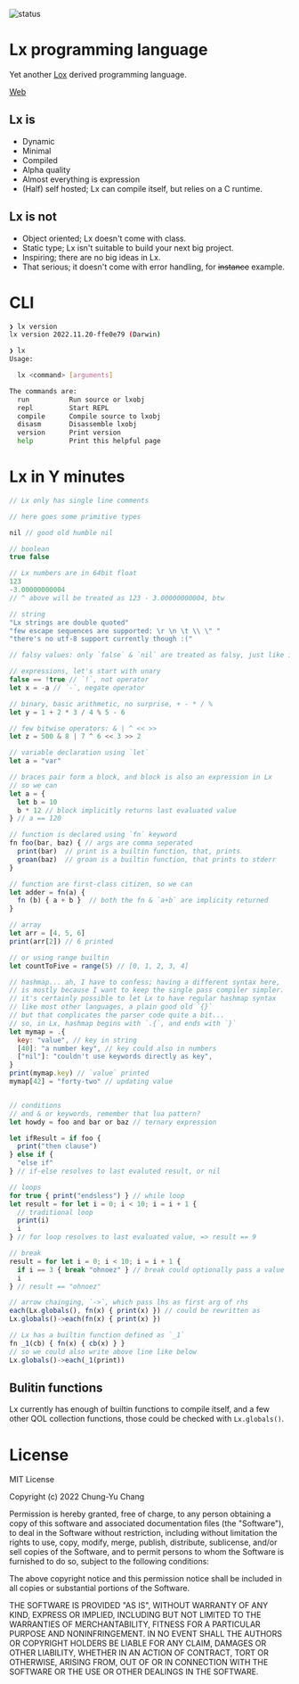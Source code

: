 ![status](https://github.com/curist/lx/actions/workflows/test.yml/badge.svg)

# Lx programming language
Yet another [Lox](https://github.com/munificent/craftinginterpreters) derived programming language.

[Web](https://curist.github.io/lx/)

## Lx is
* Dynamic
* Minimal
* Compiled
* Alpha quality
* Almost everything is expression
* (Half) self hosted; Lx can compile itself, but relies on a C runtime.

## Lx is not
* Object oriented; Lx doesn't come with class.
* Static type; Lx isn't suitable to build your next big project.
* Inspiring; there are no big ideas in Lx.
* That serious; it doesn't come with error handling, for ~~instance~~ example.

# CLI

```sh
❯ lx version
lx version 2022.11.20-ffe0e79 (Darwin)

❯ lx
Usage:

  lx <command> [arguments]

The commands are:
  run          Run source or lxobj
  repl         Start REPL
  compile      Compile source to lxobj
  disasm       Disassemble lxobj
  version      Print version
  help         Print this helpful page
```

# Lx in Y minutes

```javascript
// Lx only has single line comments

// here goes some primitive types

nil // good old humble nil

// boolean
true false

// Lx numbers are in 64bit float
123
-3.00000000004
// ^ above will be treated as 123 - 3.00000000004, btw

// string
"Lx strings are double quoted"
"few escape sequences are supported: \r \n \t \\ \" "
"there's no utf-8 support currently though :("

// falsy values: only `false` & `nil` are treated as falsy, just like in lua

// expressions, let's start with unary
false == !true // `!`, not operator
let x = -a // `-`, negate operator

// binary, basic arithmetic, no surprise, + - * / %
let y = 1 + 2 * 3 / 4 % 5 - 6

// few bitwise operators: & | ^ << >>
let z = 500 & 8 | 7 ^ 6 << 3 >> 2

// variable declaration using `let`
let a = "var"

// braces pair form a block, and block is also an expression in Lx
// so we can
let a = {
  let b = 10
  b * 12 // block implicitly returns last evaluated value
} // a == 120

// function is declared using `fn` keyword
fn foo(bar, baz) { // args are comma seperated
  print(bar)  // print is a builtin function, that, prints
  groan(baz)  // groan is a builtin function, that prints to stderr
}

// function are first-class citizen, so we can
let adder = fn(a) {
  fn (b) { a + b }  // both the fn & `a+b` are implicity returned
}

// array
let arr = [4, 5, 6]
print(arr[2]) // 6 printed

// or using range builtin
let countToFive = range(5) // [0, 1, 2, 3, 4]

// hashmap... ah, I have to confess; having a different syntax here,
// is mostly because I want to keep the single pass compiler simpler.
// it's certainly possible to let Lx to have regular hashmap syntax
// like most other languages, a plain good old `{}`
// but that complicates the parser code quite a bit...
// so, in Lx, hashmap begins with `.{`, and ends with `}`
let mymap = .{
  key: "value", // key in string
  [40]: "a number key", // key could also in numbers
  ["nil"]: "couldn't use keywords directly as key",
}
print(mymap.key) // `value` printed
mymap[42] = "forty-two" // updating value


// conditions
// and & or keywords, remember that lua pattern?
let howdy = foo and bar or baz // ternary expression

let ifResult = if foo {
  print("then clause")
} else if {
  "else if"
} // if-else resolves to last evaluted result, or nil

// loops
for true { print("endsless") } // while loop
let result = for let i = 0; i < 10; i = i + 1 {
  // traditional loop
  print(i)
  i
} // for loop resolves to last evaluated value, => result == 9

// break
result = for let i = 0; i < 10; i = i + 1 {
  if i == 3 { break "ohnoez" } // break could optionally pass a value
  i
} // result == "ohnoez"

// arrow chainging, `->`, which pass lhs as first arg of rhs
each(Lx.globals(), fn(x) { print(x) }) // could be rewritten as
Lx.globals()->each(fn(x) { print(x) })

// Lx has a builtin function defined as `_1`
fn _1(cb) { fn(x) { cb(x) } }
// so we could also write above line like below
Lx.globals()->each(_1(print))

```

## Bulitin functions

Lx currently has enough of builtin functions to compile itself, and a few other QOL collection functions, those could be checked with `Lx.globals()`.


# License

MIT License

Copyright (c) 2022 Chung-Yu Chang

Permission is hereby granted, free of charge, to any person obtaining a copy
of this software and associated documentation files (the "Software"), to deal
in the Software without restriction, including without limitation the rights
to use, copy, modify, merge, publish, distribute, sublicense, and/or sell
copies of the Software, and to permit persons to whom the Software is
furnished to do so, subject to the following conditions:

The above copyright notice and this permission notice shall be included in all
copies or substantial portions of the Software.

THE SOFTWARE IS PROVIDED "AS IS", WITHOUT WARRANTY OF ANY KIND, EXPRESS OR
IMPLIED, INCLUDING BUT NOT LIMITED TO THE WARRANTIES OF MERCHANTABILITY,
FITNESS FOR A PARTICULAR PURPOSE AND NONINFRINGEMENT. IN NO EVENT SHALL THE
AUTHORS OR COPYRIGHT HOLDERS BE LIABLE FOR ANY CLAIM, DAMAGES OR OTHER
LIABILITY, WHETHER IN AN ACTION OF CONTRACT, TORT OR OTHERWISE, ARISING FROM,
OUT OF OR IN CONNECTION WITH THE SOFTWARE OR THE USE OR OTHER DEALINGS IN THE
SOFTWARE.
